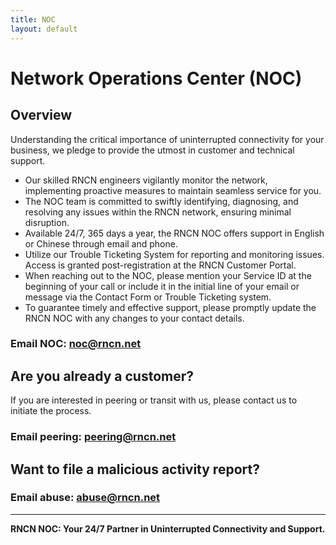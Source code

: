 ```yaml
---
title: NOC
layout: default
---
```


# Network Operations Center (NOC)

## Overview

Understanding the critical importance of uninterrupted connectivity for your business, we pledge to provide the utmost in customer and technical support.

- Our skilled RNCN engineers vigilantly monitor the network, implementing proactive measures to maintain seamless service for you.
- The NOC team is committed to swiftly identifying, diagnosing, and resolving any issues within the RNCN network, ensuring minimal disruption.
- Available 24/7, 365 days a year, the RNCN NOC offers support in English or Chinese through email and phone.
- Utilize our Trouble Ticketing System for reporting and monitoring issues. Access is granted post-registration at the RNCN Customer Portal.
- When reaching out to the NOC, please mention your Service ID at the beginning of your call or include it in the initial line of your email or message via the Contact Form or Trouble Ticketing system.
- To guarantee timely and effective support, please promptly update the RNCN NOC with any changes to your contact details.

### Email NOC: [noc@rncn.net](mailto:noc@rncn.net?subject=Request%20for%20NOC%20Support%20Assistance)

## Are you already a customer?

If you are interested in peering or transit with us, please contact us to initiate the process.

### Email peering: [peering@rncn.net](mailto:peering@rncn.net?subject=Customer%20Inquiry%20Regarding%20Peering%20and%20Transit%20Options)

## Want to file a malicious activity report?

### Email abuse: [abuse@rncn.net](mailto:abuse@rncn.net?subject=Submission%20of%20Malicious%20Activity%20Report)

---

**RNCN NOC: Your 24/7 Partner in Uninterrupted Connectivity and Support.**
